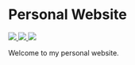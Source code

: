 # Personal Website
<a href="https://skillicons.dev"> <img src="https://skillicons.dev/icons?i=react"/> </a>
<a href="https://skillicons.dev"> <img src="https://skillicons.dev/icons?i=javascript"/> </a>
<a href="https://skillicons.dev"> <img src="https://skillicons.dev/icons?i=tailwind"/> </a>

<p>Welcome to my personal website. </p>
